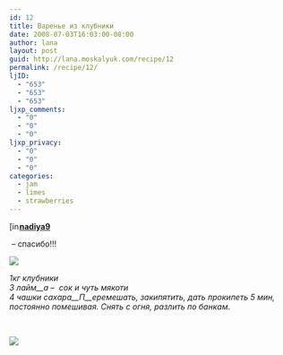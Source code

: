 ```yaml
---
id: 12
title: Варенье из клубники
date: 2008-07-03T16:03:00-08:00
author: lana
layout: post
guid: http://lana.moskalyuk.com/recipe/12
permalink: /recipe/12/
ljID:
  - "653"
  - "653"
  - "653"
ljxp_comments:
  - "0"
  - "0"
  - "0"
ljxp_privacy:
  - "0"
  - "0"
  - "0"
categories:
  - jam
  - limes
  - strawberries
---
```

<div class="ljuser">
  <a href="http://nadiya9.livejournal.com/profile"><img loading="lazy" style="border: 0pt none;vertical-align: bottom;padding-right: 1px" src="http://p-stat.livejournal.com/img/userinfo.gif" alt="[info]" width="17" height="17" /></a><a href="http://nadiya9.livejournal.com/"><strong>nadiya9</strong></a>
</div>

 &#8211; спасибо!!!

![](http://farm4.static.flickr.com/3177/2634403645_63e555fdce.jpg?v=0) 

_1кг клубники  
3 лайм__а &#8211;  сок и чуть мякоти_  
_4_ _чашки сахара__П__еремешать, закипятить, дать прокипеть 5 мин, постоянно помешивая. Снять с огня, разлить по банкам_.

 

![](http://farm4.static.flickr.com/3082/2634413511_5211937042.jpg?v=0)